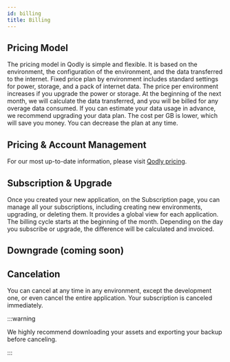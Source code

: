 ```yaml
---
id: billing
title: Billing
---
```



## Pricing Model

The pricing model in Qodly is simple and flexible. It is based on the environment, the configuration of the environment, and the data transferred to the internet.
Fixed price plan by environment includes standard settings for power, storage, and a pack of internet data. The price per environment increases if you upgrade the power or storage. At the beginning of the next month, we will calculate the data transferred, and you will be billed for any overage data consumed.
If you can estimate your data usage in advance, we recommend upgrading your data plan. The cost per GB is lower, which will save you money. You can decrease the plan at any time.

## Pricing & Account Management

For our most up-to-date information, please visit [Qodly pricing](https://qodly.com/pricing).

## Subscription & Upgrade

Once you created your new application, on the Subscription page, you can manage all your subscriptions, including creating new environments, upgrading, or deleting them. It provides a global view for each application.
The billing cycle starts at the beginning of the month. Depending on the day you subscribe or upgrade, the difference will be calculated and invoiced.

## Downgrade (coming soon)

## Cancelation

You can cancel at any time in any environment, except the development one, or even cancel the entire application. Your subscription is canceled immediately. 

:::warning

We highly recommend downloading your assets and exporting your backup before canceling.

:::

